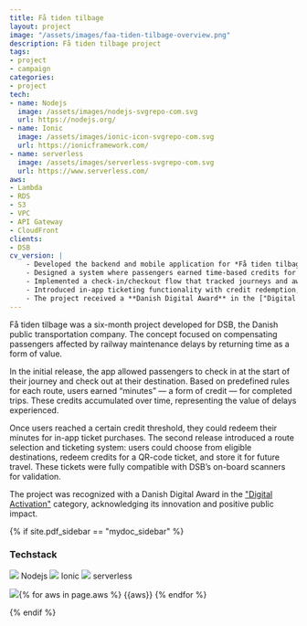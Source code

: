 ```yaml
---
title: Få tiden tilbage
layout: project
image: "/assets/images/faa-tiden-tilbage-overview.png"
description: Få tiden tilbage project
tags:
- project
- campaign
categories:
- project
tech:
- name: Nodejs
  image: /assets/images/nodejs-svgrepo-com.svg
  url: https://nodejs.org/
- name: Ionic
  image: /assets/images/ionic-icon-svgrepo-com.svg
  url: https://ionicframework.com/
- name: serverless
  image: /assets/images/serverless-svgrepo-com.svg
  url: https://www.serverless.com/
aws:
- Lambda
- RDS
- S3
- VPC
- API Gateway
- CloudFront
clients:
- DSB
cv_version: |
    - Developed the backend and mobile application for *Få tiden tilbage*, a six-month project for Danish public transport provider **DSB**
    - Designed a system where passengers earned time-based credits for delays caused by railway maintenance
    - Implemented a check-in/checkout flow that tracked journeys and awarded credits based on predefined route rules
    - Introduced in-app ticketing functionality with credit redemption, route selection, and QR-code validation compatible with DSB scanners
    - The project received a **Danish Digital Award** in the ["Digital Activation"](https://danishdigitalaward.dk/projekt/faa-tiden-tilbage-3/) category for its innovative public impact
---
```


Få tiden tilbage was a six-month project developed for DSB, the Danish public transportation company. The concept focused on compensating passengers affected by railway maintenance delays by returning time as a form of value.

In the initial release, the app allowed passengers to check in at the start of their journey and check out at their destination. Based on predefined rules for each route, users earned “minutes” — a form of credit — for completed trips. These credits accumulated over time, representing the value of delays experienced.

Once users reached a certain credit threshold, they could redeem their minutes for in-app ticket purchases. The second release introduced a route selection and ticketing system: users could choose from eligible destinations, redeem credits for a QR-code ticket, and store it for future travel. These tickets were fully compatible with DSB’s on-board scanners for validation.

The project was recognized with a Danish Digital Award in the ["Digital Activation"](https://danishdigitalaward.dk/projekt/faa-tiden-tilbage-3/) category, acknowledging its innovation and positive public impact.

{% if site.pdf_sidebar == "mydoc_sidebar" %}
### Techstack
<span class="label label-default">
    <img class="tech-badge" src="/mydoc-pdf{{site.data.vars.nodejs-image}}"> Nodejs
</span>
<span class="label label-info">
    <img class="tech-badge" src="/mydoc-pdf{{site.data.vars.ionic-image}}"> Ionic
</span>
<span class="label label-primary">
    <img class="tech-badge" src="/mydoc-pdf{{site.data.vars.serverless-image}}"> serverless
</span>

<img class="tech-badge" src="/mydoc-pdf{{site.data.vars.aws-image}}">{% for aws in page.aws %}
<span class="label label-warning"> {{aws}} </span>{% endfor %}

{% endif %}
